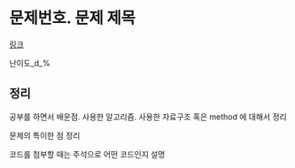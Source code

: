 # 문제번호. 문제 제목

[링크](link)

난이도\_d\_%

## 정리

공부를 하면서 배운점. 사용한 알고리즘. 사용한 자료구조 혹은 method 에 대해서 정리

문제의 특이한 점 정리

코드를 첨부할 때는 주석으로 어떤 코드인지 설명
